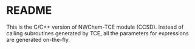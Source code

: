 # README #

This is the C/C++ version of NWChem-TCE module (CCSD).
Instead of calling subroutines generated by TCE, all the parameters for expressions are generated on-the-fly.